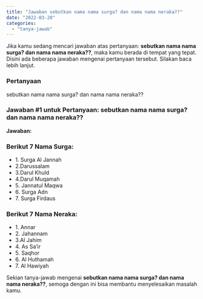 ```yaml
---
title: "Jawaban sebutkan nama nama surga? dan nama nama neraka??​"
date: "2022-03-28"
categories: 
  - "tanya-jawab"
---
```


Jika kamu sedang mencari jawaban atas pertanyaan: **sebutkan nama nama surga? dan nama nama neraka??​**, maka kamu berada di tempat yang tepat. Disini ada beberapa jawaban mengenai pertanyaan tersebut. Silakan baca lebih lanjut.

### Pertanyaan

sebutkan nama nama surga? dan nama nama neraka??​

### Jawaban #1 untuk Pertanyaan: sebutkan nama nama surga? dan nama nama neraka??​

**Jawaban:**

### Berikut 7 Nama Surga:

- 1\. Surga Al Jannah
- 2.Darussalam
- 3.Darul Khuld
- 4.Darul Muqamah
- 5\. Jannatul Maqwa
- 6\. Surga Adn
- 7\. Surga Firdaus

### Berikut 7 Nama Neraka:

- 1\. Annar
- 2\. Jahannam
- 3.Al Jahim
- 4\. As Sa’ir
- 5\. Saqhor
- 6\. Al Huthamah
- 7\. Al Hawiyah

Sekian tanya-jawab mengenai **sebutkan nama nama surga? dan nama nama neraka??​**, semoga dengan ini bisa membantu menyelesaikan masalah kamu.

